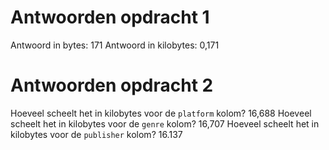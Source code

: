 # Antwoorden opdracht 1

Antwoord in bytes:
171
Antwoord in kilobytes:
0,171
# Antwoorden opdracht 2

Hoeveel scheelt het in kilobytes voor de `platform` kolom?
16,688
Hoeveel scheelt het in kilobytes voor de `genre` kolom?
16,707
Hoeveel scheelt het in kilobytes voor de `publisher` kolom?
16.137